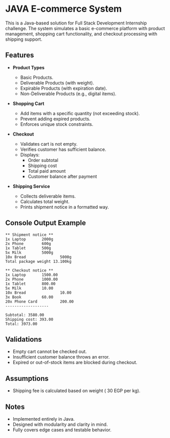 
# JAVA E-commerce System

This is a Java-based solution for Full Stack Development Internship challenge. The system simulates a basic e-commerce platform with product management, shopping cart functionality, and checkout processing with shipping support.


## Features

* **Product Types**
    * Basic Products.
    * Deliverable Products (with weight).
    * Expirable Products (with expiration date).
    * Non-Deliverable Products (e.g., digital items).

* **Shopping Cart**
  * Add items with a specific quantity (not exceeding stock).
  * Prevent adding expired products.
  * Enforces unique stock constraints.

* **Checkout**
  * Validates cart is not empty.
  * Verifies customer has sufficient balance.
  * Displays:
    * Order subtotal
    * Shipping cost
    * Total paid amount
    * Customer balance after payment

* **Shipping Service**

  * Collects deliverable items.
  * Calculates total weight.
  * Prints shipment notice in a formatted way.

## Console Output Example

```
** Shipment notice **
1x Laptop       2000g
2x Phone        600g
1x Tablet       500g
5x Milk         5000g
10x Bread               5000g
Total package weight 13.100kg

** Checkout notice **
1x Laptop       1500.00
2x Phone        1000.00
1x Tablet       800.00
5x Milk         10.00
10x Bread               10.00
3x Book         60.00
20x Phone Card          200.00
-------------------

Subtotal: 3580.00
Shipping cost: 393.00
Total: 3973.00
```

## Validations

* Empty cart cannot be checked out.
* Insufficient customer balance throws an error.
* Expired or out-of-stock items are blocked during checkout.


## Assumptions

* Shipping fee is calculated based on weight ( 30 EGP per kg).


## Notes

* Implemented entirely in Java.
* Designed with modularity and clarity in mind.
* Fully covers edge cases and testable behavior.
